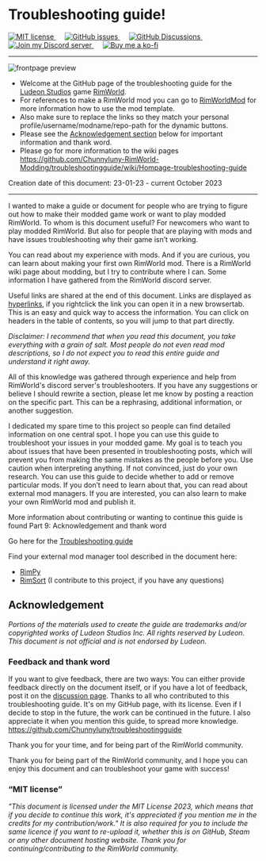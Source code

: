# Troubleshooting guide!

<a href="https://github.com/Chunnyluny-RimWorld-Modding/troubleshootingguide/blob/Master/LICENSE">
  <img alt="MIT license" src="https://img.shields.io/github/license/Chunnyluny-RimWorld-Modding/troubleshootingguide?style=for-the-badge&logo=github&color=magenta" />
</a>
&emsp;
<a href="https://github.com/Chunnyluny/troubleshootingguide/issues">
 <img alt="GitHub issues" src="https://img.shields.io/github/issues/Chunnyluny-RimWorld-Modding/troubleshootingguide?style=for-the-badge&logo=github&color=magenta" />
</a>
&emsp;
<a href="https://github.com/Chunnyluny-RimWorld-Modding/troubleshootingguide/discussions">
 <img alt="GitHub Discussions" src="https://img.shields.io/github/discussions/Chunnyluny-RimWorld-Modding/troubleshootingguide?style=for-the-badge&logo=github&color=magenta" />
</a>
&emsp;
<a href="https://discord.gg/NjbW9RTQkA">
  <img alt="Join my Discord server" src="https://img.shields.io/badge/join_my_discord-server-magenta?style=for-the-badge&logo=discord" />
</a>
&emsp;
<a href="https://ko-fi.com/Chunnyluny">
  <img alt="Buy me a ko-fi" src="https://shields.io/badge/ko--fi-Buy_me_a_ko_fi-magenta?logo=ko-fi&style=for-the-badge" />
</a>

---

![frontpage preview](https://github.com/Chunnyluny-RimWorld-Modding/troubleshootingguide/assets/102756485/ea78be89-24d2-450f-b73d-71795d004bc0)

- Welcome at the GitHub page of the troubleshooting guide for the [Ludeon Studios](https://ludeon.com) game [RimWorld](https://rimworldgame.com).
- For references to make a RimWorld mod you can go to [RimWorldMod](https://github.com/Chunnyluny/RimWorldMod/wiki) for more information how to use the mod template.
- Also make sure to replace the links so they match your personal profile/username/modname/repo-path for the dynamic buttons.
- Please see the [Acknowledgement section](#Acknowledgement) below for important information and thank word.
- Please go for more information to the wiki pages https://github.com/Chunnyluny-RimWorld-Modding/troubleshootingguide/wiki/Hompage-troubleshooting-guide 

Creation date of this document: 23-01-23 - current October 2023

---


I wanted to make a guide or document for people who are trying to figure out how to make their modded game work or want to play modded RimWorld. To whom is this document
useful? For newcomers who want to play modded RimWorld. But also for people that are playing with mods and have issues troubleshooting why their game isn’t working.

You can read about my experience with mods. And if you are curious, you can learn about making your first own RimWorld mod. There is a RimWorld wiki page about modding, but I try to contribute where I can. Some information I have gathered from the RimWorld discord server.

Useful links are shared at the end of this document. Links are displayed as <ins>hyperlinks</ins>, if you rightclick the link you can open it in a new browsertab. This is an easy and quick way to access the information. You can click on headers in the table of contents, so you will jump to that part directly.

*Disclaimer: I recommend that when you read this document, you take everything with a grain of salt. Most people do not even read mod descriptions, so I do not expect you to read this entire guide and understand it right away.*

All of this knowledge was gathered through experience and help from RimWorld's discord server's troubleshooters. If you have any suggestions or believe I should rewrite a section, please let me know by posting a reaction on the specific part. This can be a rephrasing, additional information, or another suggestion.

I dedicated my spare time to this project so people can find detailed information on one central spot. I hope you can use this guide to troubleshoot your issues in your modded game.
My goal is to teach you about issues that have been presented in troubleshooting posts, which will prevent you from making the same mistakes as the people before you. Use caution when interpreting anything. If not convinced, just do your own research.
You can use this guide to decide whether to add or remove particular mods. If you don’t need to learn about that, you can read about external mod managers. If you are interested, you can also learn to make your own RimWorld mod and publish it.

More information about contributing or wanting to continue this guide is found Part 9: Acknowledgement and thank word

Go here for the [Troubleshooting guide](https://docs.google.com/document/d/1Hw0vxHBisM4mCju-XqGhaDf0O8Eu8ZGbjd7qLjTtrso/edit?usp=sharing)

Find your external mod manager tool described in the document here:
- [RimPy](https://github.com/rimpy-custom/RimPy/releases)
- [RimSort](https://github.com/RimSort/RimSort) (I contribute to this project, if you have any questions)

## Acknowledgement
*Portions of the materials used to create the guide are trademarks and/or copyrighted works of Ludeon Studios Inc. All rights reserved by Ludeon. This document is not official and is not endorsed by Ludeon.*

### Feedback and thank word

If you want to give feedback, there are two ways: You can either provide feedback directly on the document itself, or if you have a lot of feedback, post it on the [discussion page](https://github.com/Chunnyluny/troubleshootingguide/discussions). Thanks to all who contributed to this troubleshooting guide. It's on my GitHub page, with its license. Even if I decide to stop in the future, the work can be continued in the future. I also appreciate it when you mention this guide, to spread more knowledge. <https://github.com/Chunnyluny/troubleshootingguide>

Thank you for your time, and for being part of the RimWorld community.

Thank you for being part of the RimWorld community, and I hope you can enjoy this document and can troubleshoot your game with success!

### “MIT license”
_*"This document is licensed under the MIT License 2023, which means that if you decide to continue this work, it's appreciated if you mention me in the credits for my contribution/work."*
It is also required for you to include the same licence if you want to re-upload it, whether this is on GitHub, Steam or any other document hosting website. Thank you for continuing/contributing to the RimWorld community._
